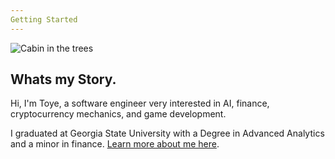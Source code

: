 ```yaml
---
Getting Started
---
```

![Cabin in the trees](assets/cabin.jpg)

## Whats my Story.
Hi, I'm Toye, a software engineer very interested in AI, finance, cryptocurrency mechanics, and game development.

I graduated at Georgia State University with a Degree in Advanced Analytics and a minor in finance.
[Learn more about me here](about.md).